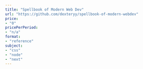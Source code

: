 ```yaml
---
title: "Spellbook of Modern Web Dev"
url: "https://github.com/dexteryy/spellbook-of-modern-webdev"
price: 
- "0"
pricePerPeriod: 
- "n/a"
format: 
- "reference"
subject: 
- "css"
- "node"
- "next"
---
```

